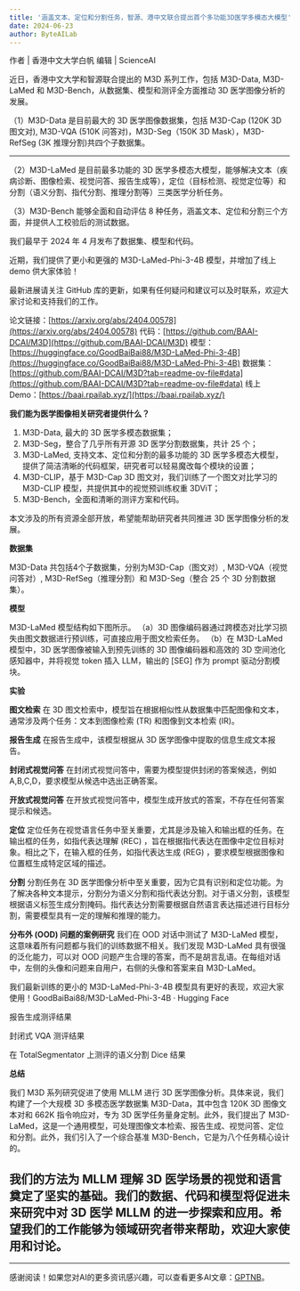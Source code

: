 ```yaml
---
title: '涵盖文本、定位和分割任务，智源、港中文联合提出首个多功能3D医学多模态大模型'
date: 2024-06-23
author: ByteAILab
---
```


作者 | 香港中文大学白帆
编辑 | ScienceAI

近日，香港中文大学和智源联合提出的 M3D 系列工作，包括 M3D-Data, M3D-LaMed 和 M3D-Bench，从数据集、模型和测评全方面推动 3D 医学图像分析的发展。

（1）M3D-Data 是目前最大的 3D 医学图像数据集，包括 M3D-Cap (120K 3D 图文对), M3D-VQA (510K 问答对)，M3D-Seg（150K 3D Mask），M3D-RefSeg (3K 推理分割)共四个子数据集。

---


（2）M3D-LaMed 是目前最多功能的 3D 医学多模态大模型，能够解决文本（疾病诊断、图像检索、视觉问答、报告生成等），定位（目标检测、视觉定位等）和分割（语义分割、指代分割、推理分割等）三类医学分析任务。

（3）M3D-Bench 能够全面和自动评估 8 种任务，涵盖文本、定位和分割三个方面，并提供人工校验后的测试数据。

我们最早于 2024 年 4 月发布了数据集、模型和代码。

近期，我们提供了更小和更强的 M3D-LaMed-Phi-3-4B 模型，并增加了线上 demo 供大家体验！

最新进展请关注 GitHub 库的更新，如果有任何疑问和建议可以及时联系，欢迎大家讨论和支持我们的工作。

论文链接：[https://arxiv.org/abs/2404.00578](https://arxiv.org/abs/2404.00578)
代码：[https://github.com/BAAI-DCAI/M3D](https://github.com/BAAI-DCAI/M3D)
模型：[https://huggingface.co/GoodBaiBai88/M3D-LaMed-Phi-3-4B](https://huggingface.co/GoodBaiBai88/M3D-LaMed-Phi-3-4B)
数据集：[https://github.com/BAAI-DCAI/M3D?tab=readme-ov-file#data](https://github.com/BAAI-DCAI/M3D?tab=readme-ov-file#data)
线上 Demo：[https://baai.rpailab.xyz/](https://baai.rpailab.xyz/)

**我们能为医学图像相关研究者提供什么？**
1. M3D-Data, 最大的 3D 医学多模态数据集；
2. M3D-Seg，整合了几乎所有开源 3D 医学分割数据集，共计 25 个；
3. M3D-LaMed, 支持文本、定位和分割的最多功能的 3D 医学多模态大模型，提供了简洁清晰的代码框架，研究者可以轻易魔改每个模块的设置；
4. M3D-CLIP，基于 M3D-Cap 3D 图文对，我们训练了一个图文对比学习的 M3D-CLIP 模型，共提供其中的视觉预训练权重 3DViT；
5. M3D-Bench，全面和清晰的测评方案和代码。

本文涉及的所有资源全部开放，希望能帮助研究者共同推进 3D 医学图像分析的发展。

**数据集**

M3D-Data 共包括4个子数据集，分别为M3D-Cap（图文对）, M3D-VQA（视觉问答对）, M3D-RefSeg（推理分割）和 M3D-Seg（整合 25 个 3D 分割数据集）。

**模型**

M3D-LaMed 模型结构如下图所示。
（a）3D 图像编码器通过跨模态对比学习损失由图文数据进行预训练，可直接应用于图文检索任务。
（b）在 M3D-LaMed 模型中，3D 医学图像被输入到预先训练的 3D 图像编码器和高效的 3D 空间池化感知器中，并将视觉 token 插入 LLM，输出的 [SEG] 作为 prompt 驱动分割模块。

**实验**

**图文检索**
在 3D 图文检索中，模型旨在根据相似性从数据集中匹配图像和文本，通常涉及两个任务：文本到图像检索 (TR) 和图像到文本检索 (IR)。

**报告生成**
在报告生成中，该模型根据从 3D 医学图像中提取的信息生成文本报告。

**封闭式视觉问答**
在封闭式视觉问答中，需要为模型提供封闭的答案候选，例如 A,B,C,D，要求模型从候选中选出正确答案。

**开放式视觉问答**
在开放式视觉问答中，模型生成开放式的答案，不存在任何答案提示和候选。

**定位**
定位任务在视觉语言任务中至关重要，尤其是涉及输入和输出框的任务。在输出框的任务，如指代表达理解 (REC) ，旨在根据指代表达在图像中定位目标对象。相比之下，在输入框的任务，如指代表达生成 (REG) ，要求模型根据图像和位置框生成特定区域的描述。

**分割**
分割任务在 3D 医学图像分析中至关重要，因为它具有识别和定位功能。为了解决各种文本提示，分割分为语义分割和指代表达分割。对于语义分割，该模型根据语义标签生成分割掩码。指代表达分割需要根据自然语言表达描述进行目标分割，需要模型具有一定的理解和推理的能力。

**分布外 (OOD) 问题的案例研究**
我们在 OOD 对话中测试了 M3D-LaMed 模型，这意味着所有问题都与我们的训练数据不相关。我们发现 M3D-LaMed 具有很强的泛化能力，可以对 OOD 问题产生合理的答案，而不是胡言乱语。在每组对话中，左侧的头像和问题来自用户，右侧的头像和答案来自 M3D-LaMed。

我们最新训练的更小的 M3D-LaMed-Phi-3-4B 模型具有更好的表现，欢迎大家使用！GoodBaiBai88/M3D-LaMed-Phi-3-4B · Hugging Face

报告生成测评结果

封闭式 VQA 测评结果

在 TotalSegmentator 上测评的语义分割 Dice 结果

**总结**

我们 M3D 系列研究促进了使用 MLLM 进行 3D 医学图像分析。具体来说，我们构建了一个大规模 3D 多模态医学数据集 M3D-Data，其中包含 120K 3D 图像文本对和 662K 指令响应对，专为 3D 医学任务量身定制。此外，我们提出了 M3D-LaMed，这是一个通用模型，可处理图像文本检索、报告生成、视觉问答、定位和分割。此外，我们引入了一个综合基准 M3D-Bench，它是为八个任务精心设计的。

我们的方法为 MLLM 理解 3D 医学场景的视觉和语言奠定了坚实的基础。我们的数据、代码和模型将促进未来研究中对 3D 医学 MLLM 的进一步探索和应用。希望我们的工作能够为领域研究者带来帮助，欢迎大家使用和讨论。
---
---
感谢阅读！如果您对AI的更多资讯感兴趣，可以查看更多AI文章：[GPTNB](https://gptnb.com)。